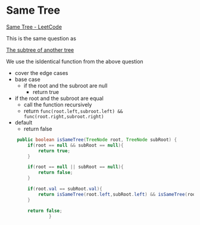 # Same Tree

[Same Tree - LeetCode](https://leetcode.com/problems/same-tree)

This is the same question as 

[The subtree of another tree](The%20subtree%20of%20another%20tree%204f13f9e8746e42d9a398d579b06796ce.md)

We use the isIdentical function from the above question 

- cover the edge cases
- base case
    - if the root and the subroot are null
        - return true
- if the root and the subroot are equal
    - call the function recursively
    - return `func(root.left,subroot.left) && func(root.right,subroot.right)`
- default
    - return false

```java
	public boolean isSameTree(TreeNode root, TreeNode subRoot) {
        if(root == null && subRoot == null){
            return true;
        }

        if(root == null || subRoot == null){
            return false;
        }

        if(root.val == subRoot.val){
            return isSameTree(root.left,subRoot.left) && isSameTree(root.right,subRoot.right);
        }

        return false;
			    }
```